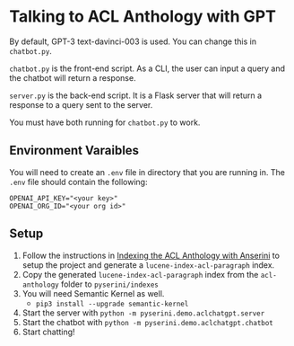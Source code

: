 # Talking to ACL Anthology with GPT

By default, GPT-3 text-davinci-003 is used. You can change this in `chatbot.py`.

`chatbot.py` is the front-end script. As a CLI, the user can input a query and the chatbot will return a response.

`server.py` is the back-end script. It is a Flask server that will return a response to a query sent to the server.

You must have both running for `chatbot.py` to work.

## Environment Varaibles
You will need to create an `.env` file in directory that you are running in.
The `.env` file should contain the following:
```
OPENAI_API_KEY="<your key>"
OPENAI_ORG_ID="<your org id>"
```

## Setup

1. Follow the instructions in [Indexing the ACL Anthology with Anserini](https://github.com/castorini/pyserini/blob/master/docs/working-with-acl-anthology.md) to setup the project and generate a `lucene-index-acl-paragraph` index.
2. Copy the generated `lucene-index-acl-paragraph` index from the `acl-anthology` folder to `pyserini/indexes`
3. You will need Semantic Kernel as well. 
   - `pip3 install --upgrade semantic-kernel`
4. Start the server with `python -m pyserini.demo.aclchatgpt.server`
5. Start the chatbot with `python -m pyserini.demo.aclchatgpt.chatbot`
6. Start chatting!